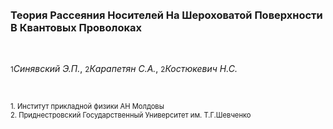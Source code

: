 <br>

<br>

### **Теория Рассеяния Носителей На Шероховатой Поверхности В Квантовых Проволоках**

<br>

<small>1</small>*Синявский Э.П.*, <small>2</small>*Карапетян С.А.*, <small>2</small>*Костюкевич Н.С.*

<br>

<span style="font-size:0.8em">1. Институт прикладной физики АН Молдовы</span>
<br>
<span style="font-size:0.8em">2. Приднестровский Государственный Университет им. Т.Г.Шевченко</span>

<!-- Для нумерации TeX формул нужно использловать \tag{хх} -->

